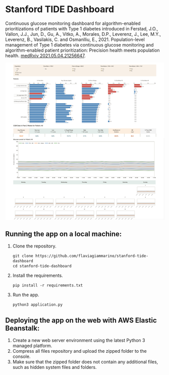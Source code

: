 # Stanford TIDE Dashboard

Continuous glucose monitoring dashboard for algorithm-enabled prioritizations of patients with Type 1 diabetes 
introduced in Ferstad, J.O., Vallon, J.J., Jun, D., Gu, A., Vitko, A., Morales, D.P., Leverenz, J., Lee, M.Y., 
Leverenz, B., Vasilakis, C. and Osmanlliu, E., 2021. Population-level management of Type 1 diabetes via 
continuous glucose monitoring and algorithm-enabled patient prioritization: Precision health meets
population health. [medRxiv 2021.05.04.21256647](https://doi.org/10.1101/2021.05.04.21256647).

![screenshot](screenshot.png)

## Running the app on a local machine:

1. Clone the repository.

    ```
    git clone https://github.com/flaviagiammarino/stanford-tide-dashboard
    cd stanford-tide-dashboard
    ```

2. Install the requirements.

    ```
    pip install -r requirements.txt
    ```

3. Run the app.

    ```
    python3 application.py
    ```

## Deploying the app on the web with AWS Elastic Beanstalk:

1. Create a new web server environment using the latest Python 3 managed platform.
2. Compress all files repository and upload the zipped folder to the console. 
3. Make sure that the zipped folder does not contain any additional files, such as hidden system files and folders. 
